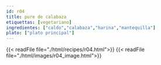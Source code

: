 ```yaml
---
id: r04
title: pure de calabaza
etiquettas: [vegetariano]
ingredientes: ["caldo","calabaza","harina","mantequilla"]
plato: ["plato principal"]
---
```


{{< readFile file="./html/recipes/r04.html">}}
{{< readFile file="./html/images/r04_image.html">}}